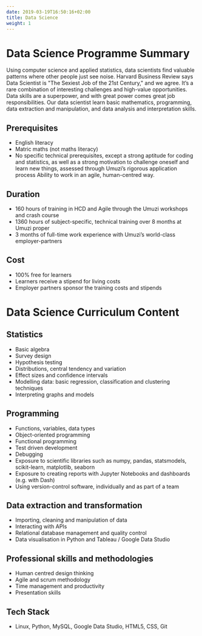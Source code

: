 ```yaml
---
date: 2019-03-19T16:50:16+02:00
title: Data Science
weight: 1
---
```


# Data Science Programme Summary

Using computer science and applied statistics, data scientists find valuable patterns where other people just see noise. Harvard Business Review says Data Scientist is "The Sexiest Job of the 21st Century," and we agree. It’s a rare combination of interesting challenges and high-value opportunities. Data skills are a superpower, and with great power comes great job responsibilities. Our data scientist learn basic mathematics, programming, data extraction and manipulation, and data analysis and interpretation skills.

## Prerequisites
- English literacy
- Matric maths (not maths literacy)
- No specific technical prerequisites, except a strong aptitude for coding and statistics, as well as a strong motivation to challenge oneself and learn new things, assessed through Umuzi’s rigorous application process
Ability to work in an agile, human-centred way.

## Duration
- 160 hours of training in HCD and Agile through the Umuzi workshops and crash course
- 1360 hours of subject-specific, technical training over 8 months at Umuzi proper
- 3 months of full-time work experience with Umuzi’s world-class employer-partners

## Cost
- 100% free for learners
- Learners receive a stipend for living costs
- Employer partners sponsor the training costs and stipends


# Data Science Curriculum Content

## Statistics
- Basic algebra
- Survey design
- Hypothesis testing
- Distributions, central tendency and variation
- Effect sizes and confidence intervals
- Modelling data: basic regression, classification and clustering techniques
- Interpreting graphs and models

## Programming
- Functions, variables, data types
- Object-oriented programming
- Functional programming
- Test driven development
- Debugging
- Exposure to scientific libraries such as numpy, pandas, statsmodels, scikit-learn, matplotlib, seaborn
- Exposure to creating reports with Jupyter Notebooks and dashboards (e.g. with Dash)
- Using version-control software, individually and as part of a team

## Data extraction and transformation
- Importing, cleaning and manipulation of data
- Interacting with APIs
- Relational database management and quality control
- Data visualisation in Python and Tableau / Google Data Studio

## Professional skills and methodologies
- Human centred design thinking
- Agile and scrum methodology
- Time management and productivity
- Presentation skills

## Tech Stack
- Linux, Python, MySQL, Google Data Studio, HTML5, CSS, Git
